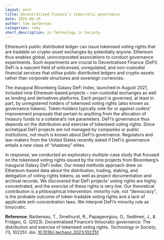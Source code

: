```yaml
---
layout: post
title: Decentralised Finance’s timocratic governance
date: 2023-04-25
author: tom barbereau
categories: ruby
short_description: in Technology in Society.
---
```

Ethereum’s public distributed ledger can issue tokenised voting rights that are tradable on crypto-asset exchanges by potentially anyone. Ethereum thus enables global, unincorporated associations to conduct governance experiments. Such experiments are crucial to Decentralised Finance (DeFi). DeFi is a nascent field of unlicensed, unregulated, and non-custodial financial services that utilise public distributed ledgers and crypto-assets rather than corporate structures and sovereign currencies.

The inaugural Bloomberg Galaxy DeFi Index, launched in August 2021, included nine Ethereum-based projects – non-custodial exchanges as well as lending and derivatives platforms. Each project is governed, at least in part, by unregistered holders of tokenised voting rights (also known as governance tokens). Token-holders typically vote for or against coders’ improvement proposals that pertain to anything from the allocation of treasury funds to a collateral’s risk parameters. DeFi’s governance thus depends on the distribution and exercise of tokenised voting rights. Since archetypal DeFi projects are not managed by companies or public institutions, not much is known about DeFi’s governance. Regulators and law-makers from the United States recently asked if DeFi’s governance entails a new class of “shadowy” elites.

In response, we conducted an exploratory multiple-case study that focused on the tokenised voting rights issued by the nine projects from Bloomberg’s inaugural Galaxy DeFi index. Our mixed methods approach drew on Ethereum-based data about the distribution, trading, staking, and delegation of voting rights tokens, as well as project documentation and archival records. We discovered that DeFi projects’ voting rights are highly concentrated, and the exercise of these rights is very low. Our theoretical contribution is a philosophical intervention: minority rule, not “democracy”, is the probable outcome of token-tradable voting rights and a lack of applicable anti-concentration laws. We interpret DeFi’s minority rule as timocratic.

**Reference**: Barbereau, T., Smethurst, R., Papageorgiou, O., Sedlmeir, J., & Fridgen, G. (2023). Decentralised Finance’s timocratic governance: The distribution and exercise of tokenised voting rights. _Technology in Society_, 73, 102251. doi: [10.1016/j.techsoc.2023.102251](https://doi.org/10.1016/j.techsoc.2023.102251)